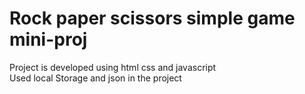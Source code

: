 # Rock paper scissors simple game mini-proj 
Project is developed using html css and javascript
<br>
Used local Storage and json in the project 